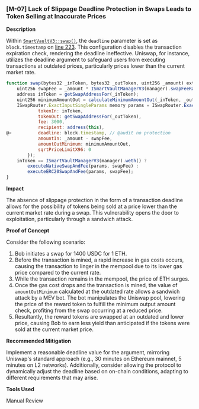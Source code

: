 ### [M-07] Lack of Slippage Deadline Protection in Swaps Leads to Token Selling at Inaccurate Prices

**Description**

Within [`SmartVaultV3::swap()`](https://github.com/Cyfrin/2023-12-the-standard/blob/c12272f2eec533019f2d255ab690f6892027f112/contracts/SmartVaultV3.sol#L214), the `deadline` parameter is set as `block.timestamp` on [line 223](https://github.com/Cyfrin/2023-12-the-standard/blob/c12272f2eec533019f2d255ab690f6892027f112/contracts/SmartVaultV3.sol#L223). This configuration disables the transaction expiration check, rendering the deadline ineffective. Uniswap, for instance, utilizes the deadline argument to safeguard users from executing transactions at outdated prices, particularly prices lower than the current market rate.

```javascript
function swap(bytes32 _inToken, bytes32 _outToken, uint256 _amount) external onlyOwner {
    uint256 swapFee = _amount * ISmartVaultManagerV3(manager).swapFeeRate() / ISmartVaultManagerV3(manager).HUNDRED_PC();
    address inToken = getSwapAddressFor(_inToken);
    uint256 minimumAmountOut = calculateMinimumAmountOut(_inToken, _outToken, _amount);
    ISwapRouter.ExactInputSingleParams memory params = ISwapRouter.ExactInputSingleParams({
            tokenIn: inToken,
            tokenOut: getSwapAddressFor(_outToken),
            fee: 3000,
            recipient: address(this),
@>          deadline: block.timestamp, // @audit no protection
            amountIn: _amount - swapFee,
            amountOutMinimum: minimumAmountOut,
            sqrtPriceLimitX96: 0
        });
    inToken == ISmartVaultManagerV3(manager).weth() ?
        executeNativeSwapAndFee(params, swapFee) :
        executeERC20SwapAndFee(params, swapFee);
}
```

**Impact**

The absence of slippage protection in the form of a transaction deadline allows for the possibility of tokens being sold at a price lower than the current market rate during a swap. This vulnerability opens the door to exploitation, particularly through a sandwich attack.

**Proof of Concept**

Consider the following scenario:

1. Bob initiates a swap for 1400 USDC for 1 ETH.
2. Before the transaction is mined, a rapid increase in gas costs occurs, causing the transaction to linger in the mempool due to its lower gas price compared to the current rate.
3. While the transaction remains in the mempool, the price of ETH surges.
4. Once the gas cost drops and the transaction is mined, the value of `amountOutMinimum` calculated at the outdated rate allows a sandwich attack by a MEV bot. The bot manipulates the Uniswap pool, lowering the price of the reward token to fulfill the minimum output amount check, profiting from the swap occurring at a reduced price.
5. Resultantly, the reward tokens are swapped at an outdated and lower price, causing Bob to earn less yield than anticipated if the tokens were sold at the current market price.

**Recommended Mitigation**

Implement a reasonable deadline value for the argument, mirroring Uniswap's standard approach (e.g., 30 minutes on Ethereum mainnet, 5 minutes on L2 networks). Additionally, consider allowing the protocol to dynamically adjust the deadline based on on-chain conditions, adapting to different requirements that may arise.

**Tools Used**

Manual Review
